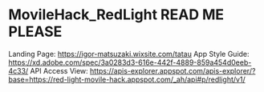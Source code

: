 # MovileHack_RedLight READ ME PLEASE

Landing Page: https://igor-matsuzaki.wixsite.com/tatau
App Style Guide: https://xd.adobe.com/spec/3a0283d3-616e-442f-4889-859a454d0eeb-4c33/
API Access View: https://apis-explorer.appspot.com/apis-explorer/?base=https://red-light-movile-hack.appspot.com/_ah/api#p/redlight/v1/
